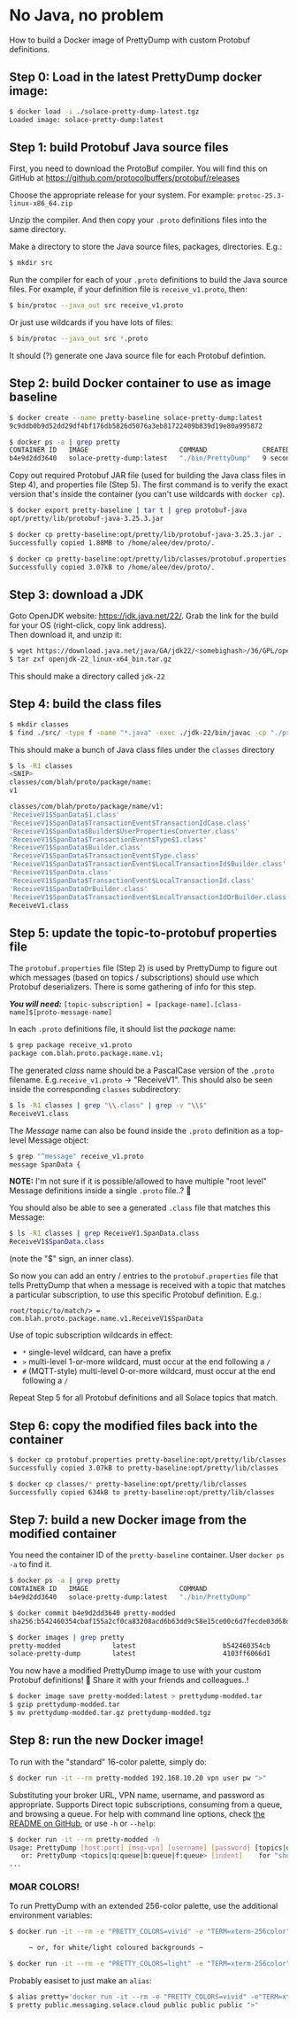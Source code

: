 # No Java, no problem

How to build a Docker image of PrettyDump with custom Protobuf definitions.



## Step 0: Load in the latest PrettyDump docker image:

```bash
$ docker load -i ./solace-pretty-dump-latest.tgz
Loaded image: solace-pretty-dump:latest
```




## Step 1: build Protobuf Java source files

First, you need to download the ProtoBuf compiler.  You will find this on GitHub at https://github.com/protocolbuffers/protobuf/releases

Choose the appropriate release for your system. For example: `protoc-25.3-linux-x86_64.zip`

Unzip the compiler.  And then copy your `.proto` definitions files into the same directory.

Make a directory to store the Java source files, packages, directories.  E.g.:
```bash
$ mkdir src
```

Run the compiler for each of your `.proto` definitions to build the Java source files.
For example, if your definition file is `receive_v1.proto`, then:
```bash
$ bin/protoc --java_out src receive_v1.proto
```

Or just use wildcards if you have lots of files:
```bash
$ bin/protoc --java_out src *.proto
```

It should (?) generate one Java source file for each Protobuf defintion.




## Step 2: build Docker container to use as image baseline

```bash
$ docker create --name pretty-baseline solace-pretty-dump:latest
9c9ddb0b9d52dd29df4bf176db5826d5076a3eb81722409b839d19e80a995872

$ docker ps -a | grep pretty
CONTAINER ID   IMAGE                       COMMAND              CREATED         NAMES
b4e9d2dd3640   solace-pretty-dump:latest   "./bin/PrettyDump"   9 seconds ago   pretty-baseline
```

Copy out required Protobuf JAR file (used for building the Java class files in Step 4), and properties file (Step 5).  The first command is to verify the exact version that's inside the container (you can't use wildcards with `docker cp`).
```bash
$ docker export pretty-baseline | tar t | grep protobuf-java
opt/pretty/lib/protobuf-java-3.25.3.jar

$ docker cp pretty-baseline:opt/pretty/lib/protobuf-java-3.25.3.jar .
Successfully copied 1.88MB to /home/alee/dev/proto/.

$ docker cp pretty-baseline:opt/pretty/lib/classes/protobuf.properties .
Successfully copied 3.07kB to /home/alee/dev/proto/.
```




## Step 3: download a JDK

Goto OpenJDK website: https://jdk.java.net/22/.  Grab the link for the build for your OS (right-click, copy link address).  
Then download it, and unzip it:

```bash
$ wget https://download.java.net/java/GA/jdk22/<somebighash>/36/GPL/openjdk-22_linux-aarch64_bin.tar.gz
$ tar zxf openjdk-22_linux-x64_bin.tar.gz
```

This should make a directory called `jdk-22`




## Step 4: build the class files

```bash
$ mkdir classes
$ find ./src/ -type f -name "*.java" -exec ./jdk-22/bin/javac -cp "./protobuf-java-3.25.3.jar:./src/" -d ./classes '{}' +
```

This should make a bunch of Java class files under the `classes` directory

```bash
$ ls -R1 classes
<SNIP>
classes/com/blah/proto/package/name:
v1

classes/com/blah/proto/package/name/v1:
'ReceiveV1$SpanData$1.class'
'ReceiveV1$SpanData$TransactionEvent$TransactionIdCase.class'
'ReceiveV1$SpanData$Builder$UserPropertiesConverter.class'
'ReceiveV1$SpanData$TransactionEvent$Type$1.class'
'ReceiveV1$SpanData$Builder.class'
'ReceiveV1$SpanData$TransactionEvent$Type.class'
'ReceiveV1$SpanData$TransactionEvent$LocalTransactionId$Builder.class'
'ReceiveV1$SpanData.class'
'ReceiveV1$SpanData$TransactionEvent$LocalTransactionId.class'
'ReceiveV1$SpanDataOrBuilder.class'
'ReceiveV1$SpanData$TransactionEvent$LocalTransactionIdOrBuilder.class'
ReceiveV1.class
```






## Step 5: update the topic-to-protobuf properties file

The `protobuf.properties` file (Step 2) is used by PrettyDump to figure out which messages (based on topics / subscriptions) should use which Protobuf deserializers.  There is some gathering of info for this step.

_**You will need:**_ `[topic-subscription] = [package-name].[class-name]$[proto-message-name]`

In each `.proto` definitions file, it should list the _package_ name:
```bash
$ grep package receive_v1.proto
package com.blah.proto.package.name.v1;
```


The generated _class_ name should be a PascalCase version of the `.proto` filename.  E.g.`receive_v1.proto` -> "ReceiveV1".
This should also be seen inside the corresponding `classes` subdirectory:
```bash
$ ls -R1 classes | grep "\\.class" | grep -v "\\$"
ReceiveV1.class
```


The _Message_ name can also be found inside the `.proto` definition as a top-level Message object:

```bash
$ grep "^message" receive_v1.proto
message SpanData {
```

**NOTE:** I'm not sure if it is possible/allowed to have multiple "root level" Message definitions inside a single `.proto` file..? 🤔

You should also be able to see a generated `.class` file that matches this Message:
```bash
$ ls -R1 classes | grep ReceiveV1.SpanData.class
ReceiveV1$SpanData.class
```

(note the "$" sign, an inner class).

So now you can add an entry / entries to the `protobuf.properties` file that tells PrettyDump that when a message is received with a topic that matches a particular subscription, to use this
specific Protobuf definition.  E.g.:

```
root/topic/to/match/> = com.blah.proto.package.name.v1.ReceiveV1$SpanData
```

Use of topic subscription wildcards in effect:
 - `*` single-level wildcard, can have a prefix
 - `>` multi-level 1-or-more wildcard, must occur at the end following a `/`
 - `#` (MQTT-style) multi-level 0-or-more wildcard, must occur at the end following a `/`

Repeat Step 5 for all Protobuf definitions and all Solace topics that match.


## Step 6: copy the modified files back into the container

```bash
$ docker cp protobuf.properties pretty-baseline:opt/pretty/lib/classes
Successfully copied 3.07kB to pretty-baseline:opt/pretty/lib/classes

$ docker cp classes/* pretty-baseline:opt/pretty/lib/classes
Successfully copied 634kB to pretty-baseline:opt/pretty/lib/classes
```




## Step 7: build a new Docker image from the modified container

You need the container ID of the `pretty-baseline` container.  User `docker ps -a` to find it.
```bash
$ docker ps -a | grep pretty
CONTAINER ID   IMAGE                       COMMAND
b4e9d2dd3640   solace-pretty-dump:latest   "./bin/PrettyDump"

$ docker commit b4e9d2dd3640 pretty-modded
sha256:b542460354cbaf155a2cf0ca83208acd6b63dd9c58e15ce00c6d7fecde03d68d

$ docker images | grep pretty
pretty-modded             latest                      b542460354cb       17 seconds ago   121MB
solace-pretty-dump        latest                      4103ff6066d1       4 hours ago      120MB
```

You now have a modified PrettyDump image to use with your custom Protobuf definitions! 🎉  Share it with your friends and colleagues..!
```bash
$ docker image save pretty-modded:latest > prettydump-modded.tar
$ gzip prettydump-modded.tar
$ mv prettydump-modded.tar.gz prettydump-modded.tgz
```






## Step 8: run the new Docker image!

To run with the "standard" 16-color palette, simply do:

```bash
$ docker run -it --rm pretty-modded 192.168.10.20 vpn user pw ">"
```

Substituting your broker URL, VPN name, username, and password as appropriate. Supports Direct topic subscriptions, consuming from a queue, and browsing a queue.  For help with command line options, check [the README on GitHub](https://github.com/SolaceLabs/pretty-dump?tab=readme-ov-file#command-line-parameters), or use `-h` or `--help`:

```bash
$ docker run -it --rm pretty-modded -h
Usage: PrettyDump [host:port] [msg-vpn] [username] [password] [topics|q:queue|b:queue|f:queue] [indent]
   or: PrettyDump <topics|q:queue|b:queue|f:queue> [indent]    for "shortcut" mode
...
```


### MOAR COLORS!

To run PrettyDump with an extended 256-color palette, use the additional environment variables:

```bash
$ docker run -it --rm -e "PRETTY_COLORS=vivid" -e "TERM=xterm-256color" pretty-modded:latest ...

     ~ or, for white/light coloured backgrounds ~

$ docker run -it --rm -e "PRETTY_COLORS=light" -e "TERM=xterm-256color" pretty-modded:latest ...
```

Probably easiset to just make an `alias`:
```bash
$ alias pretty='docker run -it --rm -e "PRETTY_COLORS=vivid" -e"TERM=xterm-256color" pretty-modded:latest'
$ pretty public.messaging.solace.cloud public public public ">"
```









